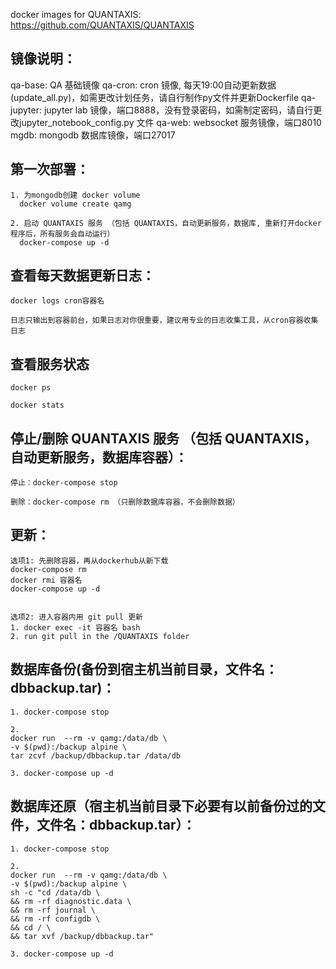 docker images for QUANTAXIS: https://github.com/QUANTAXIS/QUANTAXIS

## 镜像说明：
qa-base: QA 基础镜像
qa-cron: cron 镜像, 每天19:00自动更新数据(update_all.py)，如需更改计划任务，请自行制作py文件并更新Dockerfile
qa-jupyter: jupyter lab 镜像，端口8888，没有登录密码，如需制定密码，请自行更改jupyter_notebook_config.py 文件
qa-web: websocket 服务镜像，端口8010
mgdb: mongodb 数据库镜像，端口27017


## 第一次部署：
```
1. 为mongodb创建 docker volume
  docker volume create qamg

2. 启动 QUANTAXIS 服务 （包括 QUANTAXIS，自动更新服务，数据库, 重新打开docker程序后，所有服务会自动运行）
  docker-compose up -d
```

## 查看每天数据更新日志：
```
docker logs cron容器名

日志只输出到容器前台，如果日志对你很重要，建议用专业的日志收集工具，从cron容器收集日志
```

## 查看服务状态
```
docker ps

docker stats
```

## 停止/删除 QUANTAXIS 服务 （包括 QUANTAXIS，自动更新服务，数据库容器）：
```
停止：docker-compose stop

删除：docker-compose rm （只删除数据库容器，不会删除数据）
```

## 更新：
```
选项1: 先删除容器，再从dockerhub从新下载
docker-compose rm
docker rmi 容器名
docker-compose up -d


选项2: 进入容器内用 git pull 更新
1. docker exec -it 容器名 bash
2. run git pull in the /QUANTAXIS folder
```

## 数据库备份(备份到宿主机当前目录，文件名：dbbackup.tar)：
```
1. docker-compose stop

2.
docker run  --rm -v qamg:/data/db \
-v $(pwd):/backup alpine \
tar zcvf /backup/dbbackup.tar /data/db

3. docker-compose up -d
```

## 数据库还原（宿主机当前目录下必要有以前备份过的文件，文件名：dbbackup.tar）：
```
1. docker-compose stop

2.
docker run  --rm -v qamg:/data/db \
-v $(pwd):/backup alpine \
sh -c "cd /data/db \
&& rm -rf diagnostic.data \
&& rm -rf journal \
&& rm -rf configdb \
&& cd / \
&& tar xvf /backup/dbbackup.tar"

3. docker-compose up -d
```
